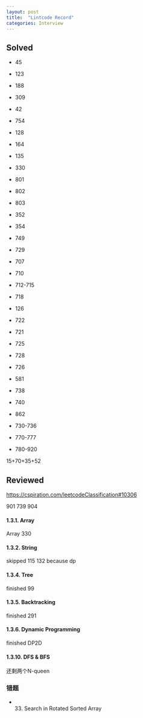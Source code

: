 ```yaml
---
layout: post
title:  "Lintcode Record"
categories: Interview
---
```

## Solved
* 45
* 123
* 188
* 309
* 42

* 754 
* 128
* 164
* 135 
* 330

* 801
* 802
* 803 
* 352   
* 354

* 749
* 729
* 707
* 710

* 712-715
* 718

* 126
* 722
* 721
* 725
* 728

* 726
* 581 
* 738
* 740
* 862


* 730-736
* 770-777
* 780-920

15+70+35+52

## Reviewed
https://cspiration.com/leetcodeClassification#10306

901
739
904

#### 1.3.1. Array
Array 330
#### 1.3.2. String  
skipped 115 132 because dp

#### 1.3.4. Tree
finished 99 
#### 1.3.5. Backtracking
finished 291
#### 1.3.6. Dynamic Programming
finished DP2D

#### 1.3.10. DFS & BFS
还剩两个N-queen

### 错题
* 33. Search in Rotated Sorted Array
